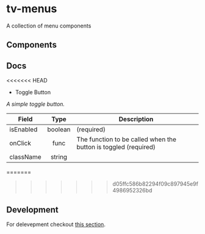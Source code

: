 # tv-menus

A collection of menu components
## Components

## Docs
<<<<<<< HEAD
- Toggle Button

_A simple toggle button._

**Field** | **Type** | **Description**
--- | :---: | ---
isEnabled | boolean | (required)
onClick | func | The function to be called when the button is toggled (required)
className | string | 
=======

>>>>>>> d05ffc586b82294f09c897945e9f4986952326bd
## Development
For delevepment checkout [this section](https://github.com/shareThevelopment/tv-handbook/Development).
